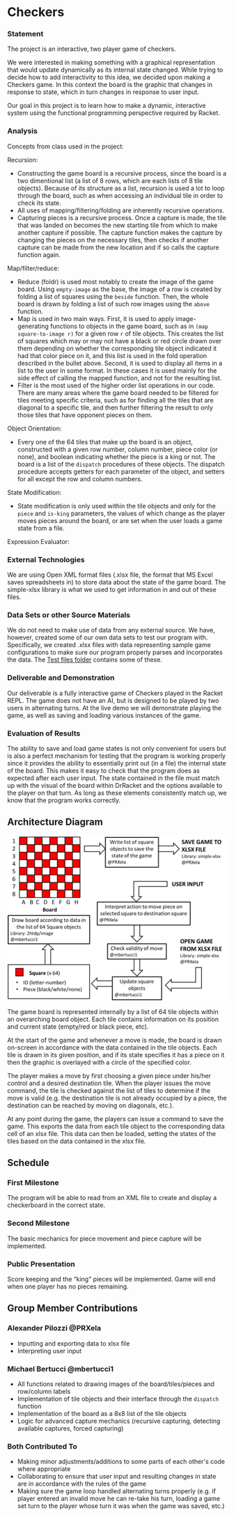 # Checkers

### Statement
The project is an interactive, two player game of checkers. 

We were interested in making something with a graphical representation that would update dynamically as its internal state changed. While trying to decide how to add interactivity to this idea, we decided upon making a Checkers game. In this context the board is the graphic that changes in response to state, which in turn changes in response to user input.

Our goal in this project is to learn how to make a dynamic, interactive system using the functional programming perspective required by Racket.

### Analysis
Concepts from class used in the project:

Recursion:
- Constructing the game board is a recursive process, since the board is a two dimentional list (a list of 8 rows, which are each lists of 8 tile objects). Because of its structure as a list, recursion is used a lot to loop through the board, such as when accessing an individual tile in order to check its state.
- All uses of mapping/filtering/folding are inherently recursive operations.
- Capturing pieces is a recursive process. Once a capture is made, the tile that was landed on becomes the new starting tile from which to make another capture if possible. The capture function makes the capture by changing the pieces on the necessary tiles, then checks if another capture can be made from the new location and if so calls the capture function again.

Map/filter/reduce: 
- Reduce (foldr) is used most notably to create the image of the game board. Using `empty-image` as the base, the image of a row is created by folding a list of squares using the `beside` function. Then, the whole board is drawn by folding a list of such row images using the `above` function.
- Map is used in two main ways. First, it is used to apply image-generating functions to objects in the game board, such as in `(map square-to-image r)` for a given row `r` of tile objects. This creates the list of squares which may or may not have a black or red circle drawn over them depending on whether the corresponding tile object indicated it had that color piece on it, and this list is used in the fold operation described in the bullet above. Second, it is used to display all items in a list to the user in some format. In these cases it is used mainly for the side effect of calling the mapped function, and not for the resulting list.
- Filter is the most used of the higher order list operations in our code. There are many areas where the game board needed to be filtered for tiles meeting specific criteria, such as for finding all the tiles that are diagonal to a specific tile, and then further filtering the result to only those tiles that have opponent pieces on them.

Object Orientation: 
- Every one of the 64 tiles that make up the board is an object, constructed with a given row number, column number, piece color (or none), and boolean indicating whether the piece is a king or not. The board is a list of the `dispatch` procedures of these objects. The dispatch procedure accepts getters for each parameter of the object, and setters for all except the row and column numbers.

State Modification: 
- State modification is only used within the tile objects and only for the `piece` and `is-king` parameters, the values of which change as the player moves pieces around the board, or are set when the user loads a game state from a file.

Expression Evaluator: 

### External Technologies
We are using Open XML format files (.xlsx file, the format that MS Excel saves spreadsheets in) to store data about the state of the game board. The simple-xlsx library is what we used to get information in and out of these files.

### Data Sets or other Source Materials
We do not need to make use of data from any external source. We have, however, created some of our own data sets to test our program with. Specifically, we created .xlsx files with data representing sample game configurations to make sure our program properly parses and incorporates the data. The [Test files folder](Test%20files) contains some of these.

### Deliverable and Demonstration
Our deliverable is a fully interactive game of Checkers played in the Racket REPL. The game does not have an AI, but is designed to be played by two users in alternating turns. At the live demo we will demonstrate playing the game, as well as saving and loading various instances of the game.

### Evaluation of Results
The ability to save and load game states is not only convenient for users but is also a perfect mechanism for testing that the program is working properly since it provides the ability to essentially print out (in a file) the internal state of the board. This makes it easy to check that the program does as expected after each user input. The state contained in the file must match up with the visual of the board within DrRacket and the options available to the player on that turn. As long as these elements consistently match up, we know that the program works correctly.

## Architecture Diagram
![Diagram](/fp4-architecture-diagram.png?raw=true)
    
The game board is represented internally by a list of 64 tile objects within an overarching board object. Each tile contains information on its position and current state (empty/red or black piece, etc).

At the start of the game and whenever a move is made, the board is drawn on-screen in accordance with the data contained in the tile objects. Each tile is drawn in its given position, and if its state specifies it has a piece on it then the graphic is overlayed with a circle of the specified color.

The player makes a move by first choosing a given piece under his/her control and a desired destination tile. When the player issues the move command, the tile is checked against the list of tiles to determine if the move is valid (e.g. the destination tile is not already occupied by a piece, the destination can be reached by moving on diagonals, etc.).

At any point during the game, the players can issue a command to save the game. This exports the data from each tile object to the corresponding data cell of an xlsx file. This data can then be loaded, setting the states of the tiles based on the data contained in the xlsx file.

## Schedule

### First Milestone
The program will be able to read from an XML file to create and display a checkerboard in the correct state.

### Second Milestone
The basic mechanics for piece movement and piece capture will be implemented. 

### Public Presentation
Score keeping and the “king" pieces will be implemented. Game will end when one player has no pieces remaining.

## Group Member Contributions

### Alexander Pilozzi @PRXela
- Inputting and exporting data to xlsx file
- Interpreting user input

### Michael Bertucci @mbertucci1
- All functions related to drawing images of the board/tiles/pieces and row/column labels
- Implementation of tile objects and their interface through the `dispatch` function
- Implementation of the board as a 8x8 list of the tile objects
- Logic for advanced capture mechanics (recursive capturing, detecting available captures, forced capturing)

### Both Contributed To
- Making minor adjustments/additions to some parts of each other's code where appropriate
- Collaborating to ensure that user input and resulting changes in state are in accordance with the rules of the game
- Making sure the game loop handled alternating turns properly (e.g. if player entered an invalid move he can re-take his turn, loading a game set turn to the player whose turn it was when the game was saved, etc.)
